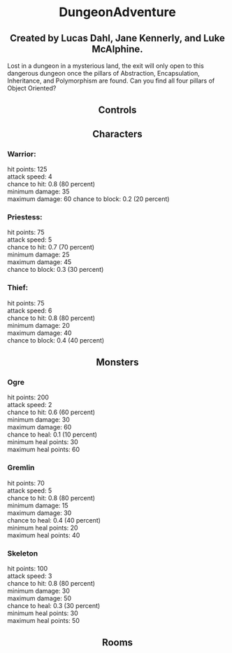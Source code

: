 <div align="center">

# DungeonAdventure
</div>

<div align="center">

## Created by Lucas Dahl, Jane Kennerly, and Luke McAlphine.
</div>

Lost in a dungeon in a mysterious land, the exit will only open to this dangerous dungeon once the pillars of Abstraction, Encapsulation, Inheritance, and Polymorphism are found. Can you find all four pillars of Object Oriented?


<div align="center">

## Controls
</div>

<div align="center">

## Characters
</div>


### Warrior: <br>
hit points: 125 <br>
attack speed: 4 <br>
chance to hit: 0.8 (80 percent) <br>
minimum damage: 35 <br>
maximum damage: 60
chance to block: 0.2 (20 percent)<br>

### Priestess: <br>
hit points: 75 <br>
attack speed: 5 <br>
chance to hit: 0.7 (70 percent) <br>
minimum damage: 25 <br>
maximum damage: 45 <br>
chance to block: 0.3 (30 percent) <br>

### Thief: <br>
hit points: 75 <br>
attack speed: 6 <br>
chance to hit: 0.8 (80 percent) <br>
minimum damage: 20 <br>
maximum damage: 40 <br>
chance to block: 0.4 (40 percent) <br>

<div align="center">

## Monsters
</div>

### Ogre <br>
hit points: 200 <br>
attack speed: 2 <br>
chance to hit: 0.6 (60 percent) <br>
minimum damage: 30 <br>
maximum damage: 60 <br>
chance to heal: 0.1 (10 percent) <br>
minimum heal points: 30 <br>
maximum heal points: 60 <br>

### Gremlin <br>
hit points: 70 <br>
attack speed: 5 <br>
chance to hit: 0.8 (80 percent) <br>
minimum damage: 15 <br>
maximum damage: 30 <br>
chance to heal: 0.4 (40 percent) <br>
minimum heal points: 20 <br>
maximum heal points: 40 <br>

### Skeleton <br>
hit points: 100 <br>
attack speed: 3 <br>
chance to hit: 0.8 (80 percent) <br>
minimum damage: 30 <br>
maximum damage: 50 <br>
chance to heal: 0.3 (30 percent) <br>
minimum heal points: 30 <br>
maximum heal points: 50 <br>


<div align="center">

## Rooms
</div>
